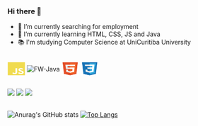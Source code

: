 ### Hi there 👋

- 🔭 I’m currently searching for employment
- 🌱 I’m currently learning HTML, CSS, JS and Java
- 📚 I'm studying Computer Science at UniCuritiba University

<div style="display: inline_block"><br>
  <img align="center" alt="FW-JS" height="30" width="40" src="https://raw.githubusercontent.com/devicons/devicon/master/icons/javascript/javascript-plain.svg">
  <img align="center" alt="FW-Java" height="30" width="40" src="https://cdn.jsdelivr.net/gh/devicons/devicon/icons/java/java-original.svg">
  <img align="center" alt="FW-HTML" height="30" width="40" src="https://raw.githubusercontent.com/devicons/devicon/master/icons/html5/html5-original.svg">
  <img align="center" alt="FW-CSS" height="30" width="40" src="https://raw.githubusercontent.com/devicons/devicon/master/icons/css3/css3-original.svg">
</div>

  ##
  
<div> 
  <a href="https://www.instagram.com/felipedoroo_/?hl=pt-br" target="_blank"><img src="https://img.shields.io/badge/-Instagram-%23E4405F?style=for-the-badge&logo=instagram&logoColor=white" target="_blank"></a>
  <a href = "mailto:fewarchelski@gmail.com"><img src="https://img.shields.io/badge/-Gmail-%23333?style=for-the-badge&logo=gmail&logoColor=white" target="_blank"></a>
  <a href="https://www.linkedin.com/in/felipe-warchelski-04a1a4268/" target="_blank"><img src="https://img.shields.io/badge/-LinkedIn-%230077B5?style=for-the-badge&logo=linkedin&logoColor=white" target="_blank"></a> 
</div>

<br>

![Anurag's GitHub stats](https://github-readme-stats.vercel.app/api?username=felipewarchelski&show_icons=true&theme=dark)
[![Top Langs](https://github-readme-stats.vercel.app/api/top-langs/?username=felipewarchelski&layout=compact&theme=dark)](https://github.com/felipewarchelski)


